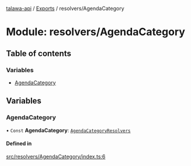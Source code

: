 [talawa-api](../README.md) / [Exports](../modules.md) / resolvers/AgendaCategory

# Module: resolvers/AgendaCategory

## Table of contents

### Variables

- [AgendaCategory](resolvers_AgendaCategory.md#agendacategory)

## Variables

### AgendaCategory

• `Const` **AgendaCategory**: [`AgendaCategoryResolvers`](types_generatedGraphQLTypes.md#agendacategoryresolvers)

#### Defined in

[src/resolvers/AgendaCategory/index.ts:6](https://github.com/PalisadoesFoundation/talawa-api/blob/708df7e/src/resolvers/AgendaCategory/index.ts#L6)
